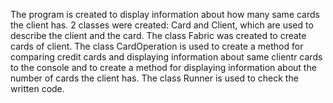 The program is created to display information about how many same cards the client has.
2 classes were created: Card and Client, which are used to describe the client and the card. The class Fabric was created to create cards of client. 
The class CardOperation is used to create a method for comparing credit cards and displaying information about same clientr cards to the console
and to create a method for displaying information about the number of cards the client has. The class Runner is used to check the written code.
